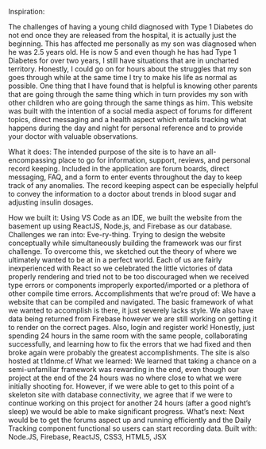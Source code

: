 Inspiration:

The challenges of having a young child diagnosed with Type 1 Diabetes do not end once they are released from the hospital, it is actually just the beginning. This has affected me personally as my son was diagnosed when he was 2.5 years old. He is now 5 and even though he has had Type 1 Diabetes for over two years, I still have situations that are in uncharted territory. Honestly, I could go on for hours about the struggles that my son goes through while at the same time I try to make his life as normal as possible. One thing that I have found that is helpful is knowing other parents that are going through the same thing which in turn provides my son with other children who are going through the same things as him.
This website was built with the intention of a social media aspect of forums for different topics, direct messaging and a health aspect which entails tracking what happens during the day and night for personal reference and to provide your doctor with valuable observations. 

What it does:
The intended purpose of the site is to have an all-encompassing place to go for information, support, reviews, and personal record keeping. Included in the application are forum boards, direct messaging, FAQ, and a form to enter events throughout the day to keep track of any anomalies. The record keeping aspect can be especially helpful to convey the information to a doctor about trends in blood sugar and adjusting insulin dosages. 

How we built it:
Using VS Code as an IDE, we built the website from the basement up using ReactJS, Node.js, and Firebase as our database. 
Challenges we ran into:
Eve-ry-thing. Trying to design the website conceptually while simultaneously building the framework was our first challenge. To overcome this, we sketched out the theory of where we ultimately wanted to be at in a perfect world. Each of us are fairly inexperienced with React so we celebrated the little victories of data properly rendering and tried not to be too discouraged when we received type errors or components improperly exported/imported or a plethora of other compile time errors. 
Accomplishments that we’re proud of:
We have a website that can be compiled and navigated. The basic framework of what we wanted to accomplish is there, it just severely lacks style. We also have data being returned from Firebase however we are still working on getting it to render on the correct pages. Also, login and register work! Honestly, just spending 24 hours in the same room with the same people, collaborating successfully, and learning how to fix the errors that we had fixed and then broke again were probably the greatest accomplishments. The site is also hosted at t1dnme.cf
What we learned:
We learned that taking a chance on a semi-unfamiliar framework was rewarding in the end, even though our project at the end of the 24 hours was no where close to what we were initially shooting for. However, if we were able to get to this point of a skeleton site with database connectivity, we agree that if we were to continue working on this project for another 24 hours (after a good night’s sleep) we would be able to make significant progress. 
What’s next:
Next would be to get the forums aspect up and running efficiently and the Daily Tracking component functional so users can start recording data. 
Built with:
Node.JS, Firebase, ReactJS, CSS3, HTML5, JSX
